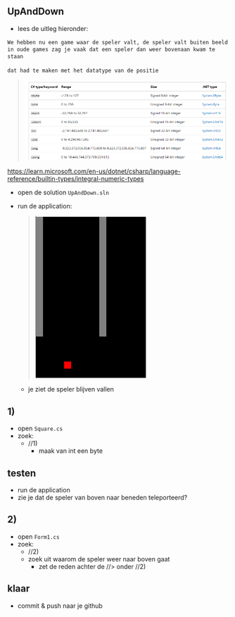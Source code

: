 

## UpAndDown

- lees de uitleg hieronder:
```
We hebben nu een game waar de speler valt, de speler valt buiten beeld
in oude games zag je vaak dat een speler dan weer bovenaan kwam te staan

dat had te maken met het datatype van de positie

```
> ![](img/types.PNG)

https://learn.microsoft.com/en-us/dotnet/csharp/language-reference/builtin-types/integral-numeric-types


- open de solution `UpAndDown.sln`

- run de application:
    > ![](img/game.PNG)
    - je ziet de speler blijven vallen


## 1)

- open `Square.cs`
- zoek:
    - //1) 
        -  maak van int een byte

## testen

- run de application
- zie je dat de speler van boven naar beneden teleporteerd?

## 2)

- open `Form1.cs`
- zoek:
    - //2) 
    - zoek uit waarom de speler weer naar boven gaat
        - zet de reden achter de //> onder //2)

## klaar

- commit & push naar je github        